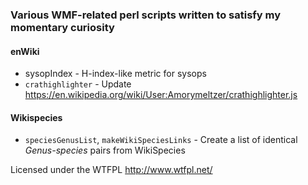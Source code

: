 ### Various WMF-related perl scripts written to satisfy my momentary curiosity

#### enWiki
- sysopIndex - H-index-like metric for sysops
- `crathighlighter` - Update https://en.wikipedia.org/wiki/User:Amorymeltzer/crathighlighter.js

#### Wikispecies
- `speciesGenusList`, `makeWikiSpeciesLinks` - Create a list of identical *Genus-species* pairs from WikiSpecies

Licensed under the WTFPL http://www.wtfpl.net/
